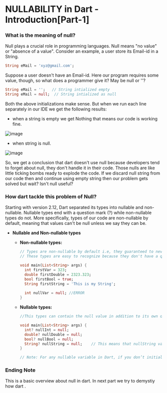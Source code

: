# NULLABILITY in Dart - Introduction[Part-1]

### What is the meaning of null?
   Null plays a crucial role in programming languages. Null means "no value" or "absence of a value". Consider an example, a user store its Email-id in a String.
   ```dart
   String eMail = 'xyz@gmail.com';
   ```
   Suppose a user doesn't have an Email-id. Here our program requires some value, though, so what does a programmer give it? May be null or ''?
   ```dart
   String eMail = '';   // String intialized empty
   String eMail = null;  // String intialized as null
   ```
   Both the above initializations make sense. But when we run each line separately in our IDE we get the following results:
   
   * when a string is empty we get Nothing that means our code is working fine.
   
   ![image](https://user-images.githubusercontent.com/32765126/132163225-9334206e-b9d2-4067-be82-2ce2b591bdd4.png)
   
   
   * when string is null.
   
   ![image](https://user-images.githubusercontent.com/32765126/132163336-2fe64860-c067-4eb0-bea4-80b3a3e7004b.png)
   
   
   So, we get a conclusion that dart doesn't use null because developers tend to forget about null, they don't handle it in their code. Those nulls are like 
   little ticking bombs ready to explode the code. If we discard null string from our code then and continue using empty string then our problem gets solved 
   but wait? Isn't null useful?
   
### How dart tackle this problem of Null?
   Starting with version 2.12, Dart separated its types into nullable and non-nullable. Nullable types end with a question mark (?) while non-nullable types do not.
   More specifically, types of our code are non-nullable by default, meaning that values can't be null unless we say they can be.
   
   * **Nullable and Non-nullable types**

      * **Non-nullable types:**
         
         ```dart
         // Types are non-nullable by default i.e, they guaranteed to never contain the value null.
         // These types are easy to recognize because they don't have a question mark at the end 
         
         void main(List<String> args) {
           int firstVar = 323;
           double firstDouble = 2323.323;
           bool firstBool = true;
           String firstString = 'This is my String';
           
           int nullVar = null; //ERROR
         }
         ```
       * **Nullable types:**

         ```Dart
         //This types can contain the null value in addition to its own data type.
         
         void main(List<String> args) {
           int? nullInt = null;
           double? nullDouble = null;
           bool? nullBool = null;
           String? nullString = null;    // This means that nullString variable can either contain a String Or it can be null.
         }
         
         // Note: For any nullable variable in Dart, if you don’t initialize it with a value, it’ll be given the default value of null.
         ```
         
### Ending Note
This is a basic overview about null in dart. In next part we try to demystiy how dart .
         
                                               
